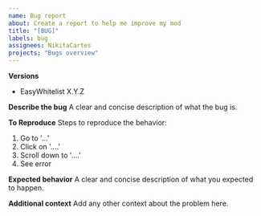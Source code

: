 ```yaml
---
name: Bug report  
about: Create a report to help me improve my mod 
title: "[BUG]"  
labels: bug  
assignees: NikitaCartes  
projects: "Bugs overview"
---
```


**Versions**
* EasyWhitelist X.Y.Z

**Describe the bug**
A clear and concise description of what the bug is.

**To Reproduce**
Steps to reproduce the behavior:
1. Go to '...'
2. Click on '....'
3. Scroll down to '....'
4. See error

**Expected behavior**
A clear and concise description of what you expected to happen.

**Additional context**
Add any other context about the problem here.
